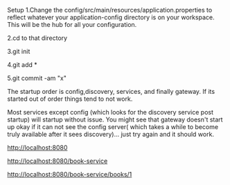 Setup
1.Change the config/src/main/resources/application.properties to reflect whatever your application-config directory is on your workspace.  This will be the hub for all your configuration.

2.cd to that directory

3.git init

4.git add *

5.git commit -am "x"



The startup order is config,discovery, services, and finally gateway.   If its started out of order things tend to not work.

Most services except config (which looks for the discovery service post startup) will startup without issue.  You might see that gateway doesn't start up okay if it can not see the config server( which takes a while to become truly available after it sees discovery)... just try again and it should work.   

<http://localhost:8080>

<http://localhost:8080/book-service>

<http://localhost:8080/book-service/books/1>
